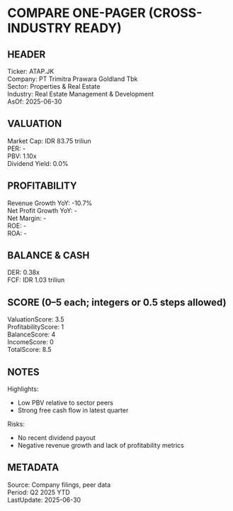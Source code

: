 # COMPARE ONE-PAGER (CROSS-INDUSTRY READY)

## HEADER
Ticker: ATAP.JK  
Company: PT Trimitra Prawara Goldland Tbk  
Sector: Properties & Real Estate  
Industry: Real Estate Management & Development  
AsOf: 2025-06-30

## VALUATION
Market Cap: IDR 83.75 triliun  
PER: -  
PBV: 1.10x  
Dividend Yield: 0.0%

## PROFITABILITY
Revenue Growth YoY: -10.7%  
Net Profit Growth YoY: -  
Net Margin: -  
ROE: -  
ROA: -

## BALANCE & CASH
DER: 0.38x  
FCF: IDR 1.03 triliun

## SCORE (0–5 each; integers or 0.5 steps allowed)
ValuationScore: 3.5  
ProfitabilityScore: 1  
BalanceScore: 4  
IncomeScore: 0  
TotalScore: 8.5

## NOTES
Highlights:
- Low PBV relative to sector peers
- Strong free cash flow in latest quarter

Risks:
- No recent dividend payout
- Negative revenue growth and lack of profitability metrics

## METADATA
Source: Company filings, peer data  
Period: Q2 2025 YTD  
LastUpdate: 2025-06-30
